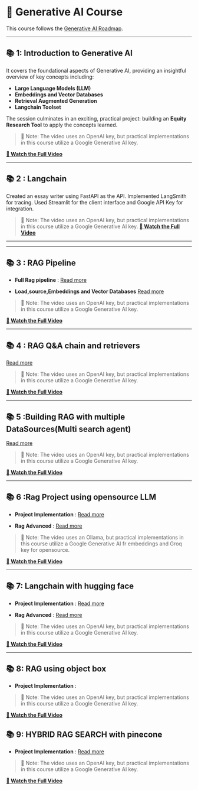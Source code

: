 # 🌟 Generative AI Course

This course follows the [Generative AI Roadmap](https://github.com/genieincodebottle/generative-ai/blob/main/GenAI_Roadmap.md).

---

## 📚  1: Introduction to Generative AI

It covers the foundational aspects of Generative AI, providing an insightful overview of key concepts including:

- **Large Language Models (LLM)**
- **Embeddings and Vector Databases**
- **Retrieval Augmented Generation**
- **Langchain Toolset**

The session culminates in an exciting, practical project: building an **Equity Research Tool** to apply the concepts learned.

> 🔑 Note: The video uses an OpenAI key, but practical implementations in this course utilize a Google Generative AI key.

**[🎥 Watch the Full Video](https://www.youtube.com/watch?v=d4yCWBGFCEs)**

---
## 📚  2 : Langchain
Created an essay writer using FastAPI as the API. Implemented LangSmith for tracing. Used Streamlit for the client interface and Google API Key for integration.



> 🔑 Note: The video uses an OpenAI key, but practical implementations in this course utilize a Google Generative AI key.
**[🎥 Watch the Full Video](https://www.youtube.com/watch?v=d4yCWBGFCEs)**


---
---
## 📚  3 : RAG Pipeline
- **Full Rag pipeline** : 
[Read more](RAG/Ragpipeline.md)

- **Load,source,Embeddings and Vector Databases**
[Read more](RAG/Loadsourceembedvecdatabase.md)


> 🔑 Note: The video uses an OpenAI key, but practical implementations in this course utilize a Google Generative AI key.

**[🎥 Watch the Full Video](https://www.youtube.com/playlist?list=PLZoTAELRMXVOQPRG7VAuHL--y97opD5GQ)**

---
## 📚  4 : RAG Q&A chain and retrievers
[Read more](Rag%20Q%26A_chain%26Retrievers/Readme.md)



> 🔑 Note: The video uses an OpenAI key, but practical implementations in this course utilize a Google Generative AI key.

**[🎥 Watch the Full Video](https://www.youtube.com/playlist?list=PLZoTAELRMXVOQPRG7VAuHL--y97opD5GQ)**

---
## 📚  5 :Building RAG with multiple DataSources(Multi search agent)
[Read more](Building%20RAG%20with%20multiple%20DataSources/Readme.md)



> 🔑 Note: The video uses an OpenAI key, but practical implementations in this course utilize a Google Generative AI key.

**[🎥 Watch the Full Video](https://www.youtube.com/playlist?list=PLZoTAELRMXVOQPRG7VAuHL--y97opD5GQ)**

---
## 📚  6 :Rag Project using opensource LLM
- **Project Implementation** : 
[Read more](Rag%20project%20using%20open%20source%20llm/Readme.md)


- **Rag Advanced** : 
[Read more](Rag%20project%20using%20open%20source%20llm/Ragadvanced.md)


> 🔑 Note: The video uses an Ollama, but practical implementations in this course utilize a Google Generative AI fr embeddings and Groq key for opensource.

**[🎥 Watch the Full Video](https://www.youtube.com/playlist?list=PLZoTAELRMXVOQPRG7VAuHL--y97opD5GQ)**

---
## 📚  7: Langchain with hugging face
- **Project Implementation** : 
[Read more](Rag%20project%20using%20open%20source%20llm/Readme.md)


- **Rag Advanced** : 
[Read more](Rag%20project%20using%20open%20source%20llm/Ragadvanced.md)


> 🔑 Note: The video uses an OpenAI key, but practical implementations in this course utilize a Google Generative AI key.

**[🎥 Watch the Full Video](https://www.youtube.com/playlist?list=PLZoTAELRMXVOQPRG7VAuHL--y97opD5GQ)**

---
## 📚  8:  RAG using object box
- **Project Implementation** : 



> 🔑 Note: The video uses an OpenAI key, but practical implementations in this course utilize a Google Generative AI key.

**[🎥 Watch the Full Video](https://www.youtube.com/playlist?list=PLZoTAELRMXVOQPRG7VAuHL--y97opD5GQ)**

## 📚  9:  HYBRID RAG SEARCH with pinecone 
- **Project Implementation** : 
[Read more](HybridRagsearch(pinecone)/readme.md)



> 🔑 Note: The video uses an OpenAI key, but practical implementations in this course utilize a Google Generative AI key.

**[🎥 Watch the Full Video](https://www.youtube.com/playlist?list=PLZoTAELRMXVOQPRG7VAuHL--y97opD5GQ)**



